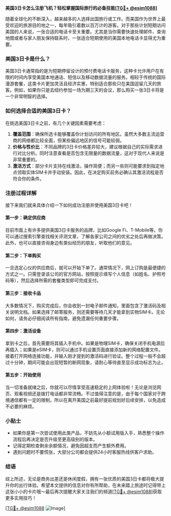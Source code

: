 **美国3日卡怎么注册飞机？轻松掌握国际旅行的必备技能[[TG💪+ @esim1088](https://t.me/s/esim1088)]**

随着全球化的不断深入，越来越多的人选择出国旅行或工作。而美国作为世界上最受欢迎的旅游目的地之一，每年吸引着数以百万计的游客。对于那些计划短期访问美国的人来说，一张合适的电话卡至关重要。尤其是当你需要快速处理邮件、查询地图或者与家人朋友保持联系时，一张适合短期使用的美国本地电话卡显得尤为重要。

### 美国3日卡是什么？

美国3日卡通常指的是为短期停留设计的预付费电话卡服务，这种卡允许用户在有限的时间内享受美国本地通话、短信以及移动数据流量的服务。相较于传统的国际漫游套餐，这类卡片更加灵活且经济实惠，特别适合那些只在美国逗留几天的旅客。例如，如果你只是去纽约参加一场为期三天的会议，那么购买一张3日卡将是一个非常明智的选择。

### 如何选择合适的美国3日卡？

在挑选美国3日卡之前，有几个关键因素需要考虑：

1. **覆盖范围**：确保所选卡能够覆盖你计划访问的所有地区。虽然大多数主流运营商的网络都比较全面，但某些偏远地区的信号可能较弱。
2. **价格与性价比**：不同品牌的3日卡价格差异较大，建议根据自己的实际需求进行对比分析。同时注意查看是否包含无限量的数据流量，这对于现代人来说是非常重要的。
3. **激活方式**：部分卡片支持在线激活，操作简便；而另一些则可能要求到指定地点领取实体SIM卡并手动安装。因此，在决定购买前务必确认其激活流程是否符合你的条件。

### 注册过程详解

接下来我们就来具体介绍一下如何成功注册并使用美国3日卡吧！

#### 第一步：确定供应商

目前市面上有许多提供美国3日卡服务的品牌，比如Google Fi、T-Mobile等。你可以通过搜索引擎查找相关评测文章，了解各家公司之间的优劣之处后再做决策。此外，也可以直接咨询身边有类似经历的朋友，听取他们的意见。

#### 第二步：下单购买

一旦选定心仪的供应商后，就可以开始下单了。通常情况下，网上订购是最便捷的方式之一。只需登录该公司的官方网站，按照提示填写个人信息（如姓名、护照号码等），然后选择所需的套餐类型即可完成支付。

#### 第三步：接收卡品

大多数情况下，购买完成后，你会收到一封电子邮件通知，里面包含了激活码及相关说明文档。如果选择了邮寄服务，则还需要等待几天才能拿到实物SIM卡。无论如何，请务必仔细阅读所有指南，避免遗漏任何重要步骤。

#### 第四步：激活设备

拿到卡之后，首先需要将其插入手机中。如果是物理SIM卡，确保关闭手机电源后再插入；如果是eSIM卡，则可以通过手机设置页面直接添加新的网络配置文件。接着打开网络连接功能，并输入刚才提到的激活码进行验证。整个过程一般不会超过十分钟，期间可能会出现短暂的断网现象，请耐心等待直至显示成功标志为止。

#### 第五步：开始使用

当一切准备就绪之后，你就可以尽情享受高速稳定的上网体验啦！无论是浏览网页、观看视频还是拨打电话都非常流畅。不过值得注意的是，由于每个国家对于跨境通信都有一定的限制，所以在离开美国之前最好提前规划好后续安排，以免造成不必要的麻烦。

### 小贴士

- 如果你是第一次尝试使用此类产品，不妨先从小额试用版入手，熟悉整个操作流程后再决定是否升级至更高级别的版本。
- 记得定期检查剩余余额情况，避免因超支而产生额外费用。
- 遇到问题时不要慌张，大部分公司都会提供24小时客服热线供客户求助。

### 结语

综上所述，无论是商务出差还是休闲度假，拥有一张优质的美国3日卡都将极大提升你的出行体验。希望本文提供的信息对你有所帮助，在未来踏上旅途时记得带上这张小小的卡片哦～最后再次提醒大家关注我们的频道[[TG💪+ @esim1088](https://t.me/s/esim1088)]获取更多实用技巧！

[[TG💪+ @esim1088](https://t.me/s/esim1088) ![Image](https://i.postimg.cc/4NQfJmqS/Snipaste-2025-05-13-00-14-12.png)]